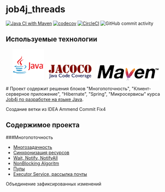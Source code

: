# job4j_threads

[![Java CI with Maven](https://github.com/aswsx/job4j_threads/actions/workflows/maven.yml/badge.svg)](https://github.com/aswsx/job4j_threads/actions/workflows/maven.yml)
[![codecov](https://codecov.io/gh/aswsx/job4j_threads/branch/master/graph/badge.svg?token=rIPqeJScWw)](https://codecov.io/gh/aswsx/job4j_threads)
[![CircleCI](https://circleci.com/gh/aswsx/job4j_threads/tree/master.svg?style=shield)](https://circleci.com/gh/aswsx/job4j_threads/tree/master)
![GitHub commit activity](https://img.shields.io/github/commit-activity/w/aswsx/job4j_threads)

## Используемые технологии

<p align="center">
 <img src="Pictures/logo-java.png" height="100">
<img src="Pictures/jacoco.png" height="60">
<img src="Pictures/maven.png" height="50"> 
</p>
# Проект содержит решения блоков "Многопоточность", "Клиент-серверное приложение", "Hibernate", 
"Spring", "Микросервисы" курса <a href="https://github.com/aswsx/job4j_threads"> Job4j по разработке на языке Java</a>.

Создание ветки из IDEA
Ammend Commit
Fix4

<h2>Содержимое проекта</h2>
###Многопоточность
<ul>
  <li><a href="https://github.com/aswsx/job4j_threads/tree/master/src/main/java/ru/job4j/concurrent">Многозадачность </a></li>
      <li><a href="https://github.com/aswsx/job4j_threads/tree/master/src/main/java/ru/job4j/synch">Синхронизация ресурсов </a></li>
      <li><a href="https://github.com/aswsx/job4j_threads/tree/master/src/main/java/ru/job4j/buffer">Wait, Notify, NotifyAll </a></li>
      <li><a href="https://github.com/aswsx/job4j_threads/blob/master/src/main/java/ru/job4j/CASCount.java">NonBlocking Algoritm </a></li>
      <li><a href="https://github.com/aswsx/job4j_threads/tree/master/src/main/java/ru/job4j/thread/pool">Пулы </a></li>
      <li><a href="https://github.com/aswsx/job4j_threads/tree/master/src/main/java/ru/job4j/thread/email">Executor Service, рассылка почты </a></li>
</ul>

Объединение зафиксированных изменений